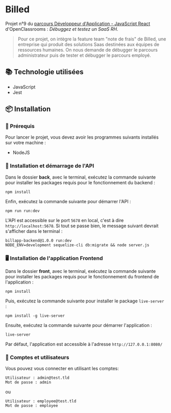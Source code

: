 # Billed

Projet n°9 du [parcours Développeur d'Application - JavaScript React](https://openclassrooms.com/fr/paths/516-developpeur-dapplication-javascript-react) d'OpenClassrooms : _Débuggez et testez un SaaS RH_.

> Pour ce projet, on intègre la feature team "note de frais" de Billed, une entreprise qui produit des solutions Saas destinées aux équipes de ressources humaines. On nous demande de débugger le parcours administrateur puis de tester et débugger le parcours employé.

## 📚 Technologie utilisées

- JavaScript
- Jest

## 📦 Installation

### 🧰 Prérequis

Pour lancer le projet, vous devez avoir les programmes suivants installés sur votre machine :

- NodeJS

### 🔧 Installation et démarrage de l'API

Dans le dossier **back**, avec le terminal, exécutez la commande suivante pour installer les packages requis pour le fonctionnement du backend :

```
npm install
```

Enfin, exécutez la commande suivante pour démarrer l'API :

```
npm run run:dev
```

L'API est accessible sur le port `5678` en local, c'est à dire `http://localhost:5678`.
Si tout se passe bien, le message suivant devrait s'afficher dans le terminal :

```
billapp-backend@1.0.0 run:dev
NODE_ENV=development sequelize-cli db:migrate && node server.js
```

### 🖥️ Installation de l'application Frontend

Dans le dossier **front**, avec le terminal, exécutez la commande suivante pour installer les packages requis pour le fonctionnement du frontend de l'application :

```
npm install
```

Puis, exécutez la commande suivante pour installer le package `live-server` :

```
npm install -g live-server
```

Ensuite, exécutez la commande suivante pour démarrer l'application :

```
live-server
```

Par défaut, l'application est accessible à l'adresse `http://127.0.0.1:8080/`

### 👥 Comptes et utilisateurs

Vous pouvez vous connecter en utilisant les comptes:

```
Utilisateur : admin@test.tld
Mot de passe : admin
```

ou

```
Utilisateur : employee@test.tld
Mot de passe : employee
```
